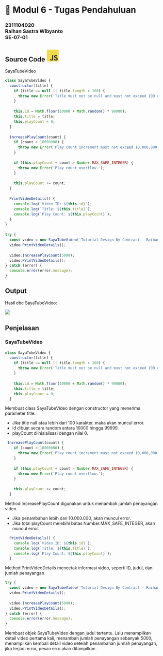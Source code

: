 # 📘 Modul 6 - Tugas Pendahuluan

### 2311104020<br> Raihan Sastra Wibyanto<br> SE-07-01

##  Source Code <img src="https://github.com/devicons/devicon/blob/master/icons/javascript/javascript-original.svg" title="JavaScript" alt="JavaScript" width="40" height="40"/> 
SayaTubeVideo
```js
class SayaTubeVideo {
  constructor(title) {
    if (title == null || title.length > 100) {
      throw new Error('Title must not be null and must not exceed 100 characters.');
    }

    this.id = Math.floor(10000 + Math.random() * 90000);
    this.title = title;
    this.playCount = 0;
  }

  IncreasePlayCount(count) {
    if (count > 10000000) {
      throw new Error('Play count increment must not exceed 10,000,000.');
    }

    if (this.playCount + count > Number.MAX_SAFE_INTEGER) {
      throw new Error('Play count overflow.');
    }

    this.playCount += count;
  }

  PrintVideoDetails() {
    console.log(`Video ID: ${this.id}`);
    console.log(`Title: ${this.title}`);
    console.log(`Play Count: ${this.playCount}`);
  }
}

try {
  const video = new SayaTubeVideo('Tutorial Design By Contract – Raihan Sastra Wibyanto');
  video.PrintVideoDetails();

  video.IncreasePlayCount(5000);
  video.PrintVideoDetails();
} catch (error) {
  console.error(error.message);
}
```

## Output
Hasil dbc SayaTubeVideo:<br>

<img src="https://github.com/user-attachments/assets/1c12c4c4-dd07-4377-84a4-383538d364be" width=700><br>

## Penjelasan
### SayaTubeVideo
```js
class SayaTubeVideo {
  constructor(title) {
    if (title == null || title.length > 100) {
      throw new Error('Title must not be null and must not exceed 100 characters.');
    }

    this.id = Math.floor(10000 + Math.random() * 90000);
    this.title = title;
    this.playCount = 0;
  }
```
Membuat class SayaTubeVideo dengan constructor yang menerima parameter title.
<ul>
  <li>Jika title null atau lebih dari 100 karakter, maka akan muncul error.</li>
  <li>id dibuat secara random antara 10000 hingga 99999.</li>
  <li>playCount diinisialisasi dengan nilai 0.</li>
</ul>

```js
 IncreasePlayCount(count) {
    if (count > 10000000) {
      throw new Error('Play count increment must not exceed 10,000,000.');
    }

    if (this.playCount + count > Number.MAX_SAFE_INTEGER) {
      throw new Error('Play count overflow.');
    }

    this.playCount += count;
  }
```
Method IncreasePlayCount digunakan untuk menambah jumlah penayangan video.
<ul>
  <li>Jika penambahan lebih dari 10.000.000, akan muncul error.</li>
  <li>Jika total playCount melebihi batas Number.MAX_SAFE_INTEGER, akan muncul error.</li>
</ul>

```js
  PrintVideoDetails() {
    console.log(`Video ID: ${this.id}`);
    console.log(`Title: ${this.title}`);
    console.log(`Play Count: ${this.playCount}`);
  }
```
Method PrintVideoDetails mencetak informasi video, seperti ID, judul, dan jumlah penayangan.

```js
try {
  const video = new SayaTubeVideo('Tutorial Design By Contract – Raihan Sastra Wibyanto');
  video.PrintVideoDetails();

  video.IncreasePlayCount(5000);
  video.PrintVideoDetails();
} catch (error) {
  console.error(error.message);
}
```
Membuat objek SayaTubeVideo dengan judul tertentu. Lalu menampilkan detail video pertama kali, menambah jumlah penayangan sebanyak 5000,
menampilkan kembali detail video setelah penambahan jumlah penayangan, jika terjadi error, pesan erro akan ditampilkan.
